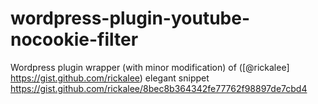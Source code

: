 # wordpress-plugin-youtube-nocookie-filter
 
Wordpress plugin wrapper (with minor modification) of ([@rickalee] https://gist.github.com/rickalee) elegant snippet https://gist.github.com/rickalee/8bec8b364342fe77762f98897de7cbd4
